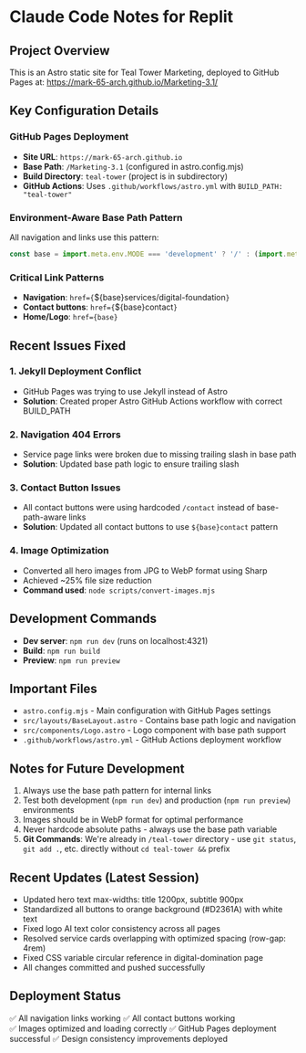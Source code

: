 # Claude Code Notes for Replit

## Project Overview
This is an Astro static site for Teal Tower Marketing, deployed to GitHub Pages at: https://mark-65-arch.github.io/Marketing-3.1/

## Key Configuration Details

### GitHub Pages Deployment
- **Site URL**: `https://mark-65-arch.github.io`
- **Base Path**: `/Marketing-3.1` (configured in astro.config.mjs)
- **Build Directory**: `teal-tower` (project is in subdirectory)
- **GitHub Actions**: Uses `.github/workflows/astro.yml` with `BUILD_PATH: "teal-tower"`

### Environment-Aware Base Path Pattern
All navigation and links use this pattern:
```javascript
const base = import.meta.env.MODE === 'development' ? '/' : (import.meta.env.BASE_URL.endsWith('/') ? import.meta.env.BASE_URL : import.meta.env.BASE_URL + '/');
```

### Critical Link Patterns
- **Navigation**: `href={`${base}services/digital-foundation`}`
- **Contact buttons**: `href={`${base}contact`}`
- **Home/Logo**: `href={base}`

## Recent Issues Fixed

### 1. Jekyll Deployment Conflict
- GitHub Pages was trying to use Jekyll instead of Astro
- **Solution**: Created proper Astro GitHub Actions workflow with correct BUILD_PATH

### 2. Navigation 404 Errors
- Service page links were broken due to missing trailing slash in base path
- **Solution**: Updated base path logic to ensure trailing slash

### 3. Contact Button Issues
- All contact buttons were using hardcoded `/contact` instead of base-path-aware links
- **Solution**: Updated all contact buttons to use `${base}contact` pattern

### 4. Image Optimization
- Converted all hero images from JPG to WebP format using Sharp
- Achieved ~25% file size reduction
- **Command used**: `node scripts/convert-images.mjs`

## Development Commands
- **Dev server**: `npm run dev` (runs on localhost:4321)
- **Build**: `npm run build`
- **Preview**: `npm run preview`

## Important Files
- `astro.config.mjs` - Main configuration with GitHub Pages settings
- `src/layouts/BaseLayout.astro` - Contains base path logic and navigation
- `src/components/Logo.astro` - Logo component with base path support
- `.github/workflows/astro.yml` - GitHub Actions deployment workflow

## Notes for Future Development
1. Always use the base path pattern for internal links
2. Test both development (`npm run dev`) and production (`npm run preview`) environments
3. Images should be in WebP format for optimal performance
4. Never hardcode absolute paths - always use the base path variable
5. **Git Commands**: We're already in `/teal-tower` directory - use `git status`, `git add .`, etc. directly without `cd teal-tower &&` prefix

## Recent Updates (Latest Session)
- Updated hero text max-widths: title 1200px, subtitle 900px
- Standardized all buttons to orange background (#D2361A) with white text
- Fixed logo AI text color consistency across all pages
- Resolved service cards overlapping with optimized spacing (row-gap: 4rem)
- Fixed CSS variable circular reference in digital-domination page
- All changes committed and pushed successfully

## Deployment Status
✅ All navigation links working
✅ All contact buttons working  
✅ Images optimized and loading correctly
✅ GitHub Pages deployment successful
✅ Design consistency improvements deployed
